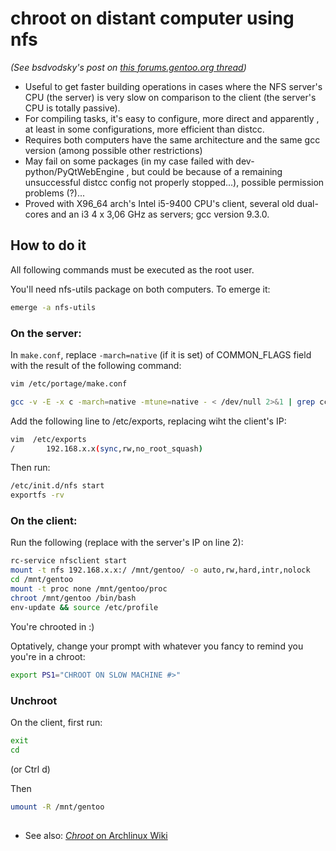 # chroot on distant computer using nfs
*(See bsdvodsky's post on [this forums.gentoo.org thread](https://forums.gentoo.org/viewtopic-p-2408037.html))*

* Useful to get faster building operations in cases where the NFS server's CPU (the server) is very slow on comparison to the client (the server's CPU is totally passive).
* For compiling tasks, it's easy to configure, more direct and apparently , at least in some configurations, more efficient than distcc.
* Requires both computers have the same architecture and the same gcc version (among possible other restrictions)
* May fail on some packages (in my case failed with dev-python/PyQtWebEngine , but could be because of a remaining unsuccessful  distcc config not properly stopped...), possible permission problems (?)...
* Proved with X96_64 arch's Intel i5-9400 CPU's client, several old dual-cores and an i3 4 x 3,06 GHz as servers; gcc version 9.3.0.

## How to do it

All following commands must be executed as the root user.

You'll need nfs-utils package on both computers. To emerge it:

```sh
emerge -a nfs-utils
```

### On the server:

In ```make.conf```, replace ```-march=native``` (if it is set) of COMMON_FLAGS field with the result of the following command:

```sh
vim /etc/portage/make.conf

gcc -v -E -x c -march=native -mtune=native - < /dev/null 2>&1 | grep cc1 | perl -pe 's/ -mno-\S+//g; s/^.* - //g;'
```

Add the following line to /etc/exports, replacing wiht the client's IP:


```sh
vim  /etc/exports
/       192.168.x.x(sync,rw,no_root_squash)
```

Then run:

```sh
/etc/init.d/nfs start
exportfs -rv
```

### On the client:

Run the following (replace with the server's IP on line 2):


```sh
rc-service nfsclient start
mount -t nfs 192.168.x.x:/ /mnt/gentoo/ -o auto,rw,hard,intr,nolock
cd /mnt/gentoo
mount -t proc none /mnt/gentoo/proc
chroot /mnt/gentoo /bin/bash
env-update && source /etc/profile
```

You're chrooted in :)

Optatively, change your prompt with whatever you fancy to remind you you're in a chroot:

```sh
export PS1="CHROOT ON SLOW MACHINE #>"
```

### Unchroot

On the client, first run:


```sh
exit
cd
```

(or Ctrl d)

Then


```sh
umount -R /mnt/gentoo
```

##
* See also: [*Chroot* on Archlinux Wiki](https://wiki.archlinux.org/index.php/Chroot)
